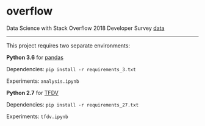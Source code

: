 # overflow
Data Science with Stack Overflow 2018 Developer Survey [data](https://www.kaggle.com/stackoverflow/stack-overflow-2018-developer-survey)

----

This project requires two separate environments:

**Python 3.6** for [pandas](https://pandas.pydata.org/) 

Dependencies: `pip install -r requirements_3.txt`

Experiments: `analysis.ipynb`


**Python 2.7** for [TFDV](https://github.com/tensorflow/data-validation)

Dependencies: `pip install -r requirements_27.txt`

Experiments: `tfdv.ipynb`
